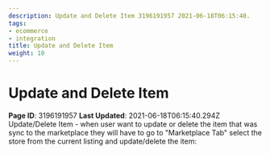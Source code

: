 ```yaml
---
description: Update and Delete Item 3196191957 2021-06-18T06:15:40.
tags:
- ecommerce
- integration
title: Update and Delete Item
weight: 10
---
```


# Update and Delete Item
**Page ID**: 3196191957
**Last Updated**: 2021-06-18T06:15:40.294Z
Update/Delete Item - when user want to update or delete the item that was sync to the marketplace they will have to go to "Marketplace Tab" select the store from the current listing and update/delete the item: